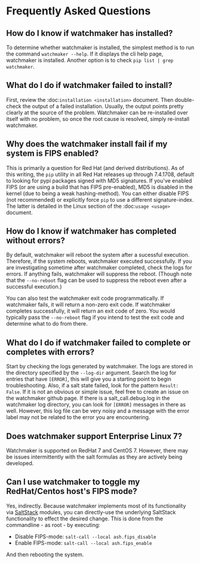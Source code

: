 # Frequently Asked Questions

## How do I know if watchmaker has installed?

To determine whether watchmaker is installed, the simplest method is to run the
command `watchmaker --help`. If it displays the cli help page, watchmaker is
installed. Another option is to check `pip list | grep watchmaker`.

## What do I do if watchmaker failed to install?

First, review the :doc:`installation <installation>` document. Then double-check
the output of a failed installation. Usually, the output points pretty clearly
at the source of the problem. Watchmaker can be re-installed over itself with
no problem, so once the root cause is resolved, simply re-install watchmaker.

## Why does the watchmaker install fail if my system is FIPS enabled?

This is primarily a question for Red Hat (and derived distributions). As of this writing, the `pip` utility in all Red Hat releases up through 7.4.1708, default to looking for pypi packages signed with MD5 signatures. If you've enabled FIPS (or are using a build that has FIPS pre-enabled), MD5 is disabled in the kernel (due to being a weak hashing-method). You can either disable FIPS (not recommended) or explicitly force `pip` to use a different signature-index. The latter is detailed in the Linux section of the :doc:`usage <usage>` document.

## How do I know if watchmaker has completed without errors?

By default, watchmaker will reboot the system after a sucessful execution.
Therefore, if the system reboots, watchmaker executed successfully. If you are
investigating sometime after watchmaker completed, check the logs for errors.
If anything fails, watchmaker will suppress the reboot. (Though note that the
`--no-reboot` flag can be used to suppress the reboot even after a successful
execution.)

You can also test the watchmaker exit code programmatically. If watchmaker
fails, it will return a non-zero exit code. If watchmaker completes
successfully, it will return an exit code of zero. You would typically pass the
`--no-reboot` flag if you intend to test the exit code and determine what to do
from there.

## What do I do if watchmaker failed to complete or completes with errors?

Start by checking the logs generated by watchmaker. The logs are stored in the
directory specified by the `--log-dir` argument. Search the log for entries
that have `[ERROR]`, this will give you a starting point to begin
troubleshooting. Also, if a salt state failed, look for the pattern
`Result: False`. If it is not an obvious or simple issue, feel free to create
an issue on the watchmaker github page. If there is a salt_call.debug.log in
the watchmaker log directory, you can look for `[ERROR]` messages in there as
well. However, this log file can be very noisy and a message with the error
label may not be related to the error you are encountering.

## Does watchmaker support Enterprise Linux 7?

Watchmaker is supported on RedHat 7 and CentOS 7. However, there may be issues
intermittently with the salt formulas as they are actively being developed.

## Can I use watchmaker to toggle my RedHat/Centos host's FIPS mode?

Yes, indirectly. Because watchmaker implements most of its functionality via [SaltStack](https://saltstack.com) modules, you can directly-use the underlying SaltStack functionality to effect the desired change. This is done from the commandline - as root - by executing:

* Disable FIPS-mode: `salt-call --local ash.fips_disable`
* Enable FIPS-mode: `salt-call --local ash.fips_enable`

And then rebooting the system.

